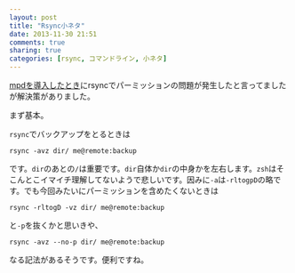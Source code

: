 ```yaml
---
layout: post
title: "Rsync小ネタ"
date: 2013-11-30 21:51
comments: true
sharing: true
categories: [rsync, コマンドライン, 小ネタ]
---
```

[mpdを導入したとき](/blog/2013/11/13/what-recent/)にrsyncでパーミッションの問題が発生したと言ってましたが解決策がありました。

<!-- more -->

まず基本。

`rsync`でバックアップをとるときは

    rsync -avz dir/ me@remote:backup

です。`dir`のあとの`/`は重要です。`dir`自体か`dir`の中身かを左右します。`zsh`はそこんとこイマイチ理解してないようで悲しいです。因みに`-a`は`-rltogpD`の略です。でも今回みたいにパーミッションを含めたくないときは

    rsync -rltogD -vz dir/ me@remote:backup

と`-p`を抜くかと思いきや、

    rsync -avz --no-p dir/ me@remote:backup

なる記法があるそうです。便利ですね。


